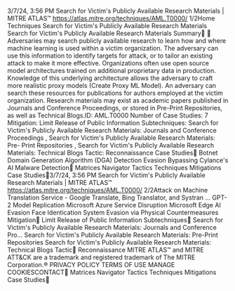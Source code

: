 3/7/24, 3:56 PM Search for Victim's Publicly Available Research Materials | MITRE ATLAS™
https://atlas.mitre.org/techniques/AML.T0000/ 1/2Home Techniques
Search for Victim's Publicly Available Research Materials
Search for Victim's Publicly
Available Research Materials
Summary󰅂 󰅂
Adversaries may search publicly available research to learn
how and where machine learning is used within a victim
organization. The adversary can use this information to
identify targets for attack, or to tailor an existing attack to
make it more effective. Organizations often use open
source model architectures trained on additional proprietary
data in production. Knowledge of this underlying
architecture allows the adversary to craft more realistic
proxy models (Create Proxy ML Model). An adversary can
search these resources for publications for authors
employed at the victim organization.
Research materials may exist as academic papers
published in Journals and Conference Proceedings, or
stored in Pre-Print Repositories, as well as Technical Blogs.ID: AML.T0000
Number of Case Studies: 7
Mitigation: Limit Release of
Public Information
Subtechniques: Search for
Victim's Publicly Available
Research Materials:
Journals and Conference
Proceedings , Search for
Victim's Publicly Available
Research Materials: Pre-
Print Repositories , Search
for Victim's Publicly Available
Research Materials:
Technical Blogs
Tactic: Reconnaissance
Case Studies󰅀
Botnet Domain Generation Algorithm (DGA) Detection Evasion
Bypassing Cylance's AI Malware Detection󰍜 Matrices Navigator Tactics Techniques Mitigations Case Studies󰍝3/7/24, 3:56 PM Search for Victim's Publicly Available Research Materials | MITRE ATLAS™
https://atlas.mitre.org/techniques/AML.T0000/ 2/2Attack on Machine Translation Service - Google Translate, Bing Translator, and Systran …
GPT-2 Model Replication
Microsoft Azure Service Disruption
Microsoft Edge AI Evasion
Face Identi cation System Evasion via Physical Countermeasures
Mitigation󰅀
Limit Release of Public Information
Subtechniques󰅀
Search for Victim's Publicly Available Research Materials: Journals and Conference Pro…
Search for Victim's Publicly Available Research Materials: Pre-Print Repositories
Search for Victim's Publicly Available Research Materials: Technical Blogs
Tactic󰅀
Reconnaissance
MITRE ATLAS™ and MITRE ATT&CK are a trademark and registered
trademark of The MITRE Corporation.®
PRIVACY POLICY TERMS OF USE MANAGE COOKIESCONTACT󰍜 Matrices Navigator Tactics Techniques Mitigations Case Studies󰍝